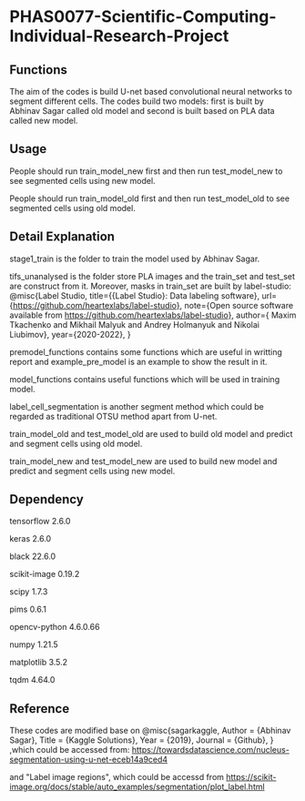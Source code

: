 # PHAS0077-Scientific-Computing-Individual-Research-Project

## Functions
The aim of the codes is build U-net based convolutional neural networks to segment different cells. The codes build two models: first is built by Abhinav Sagar called old model and second is built based on PLA data called new model.

## Usage
People should run train_model_new first and then run test_model_new to see segmented cells using new model.

People should run train_model_old first and then run test_model_old to see segmented cells using old model.

## Detail Explanation
stage1_train is the folder to train the model used by Abhinav Sagar. 

tifs_unanalysed is the folder store PLA images and the train_set and test_set are construct from it. Moreover, masks in train_set are built by label-studio:
@misc{Label Studio,
  title={{Label Studio}: Data labeling software},
  url={https://github.com/heartexlabs/label-studio},
  note={Open source software available from https://github.com/heartexlabs/label-studio},
  author={
    Maxim Tkachenko and
    Mikhail Malyuk and
    Andrey Holmanyuk and
    Nikolai Liubimov},
  year={2020-2022},
}

premodel_functions contains some functions which are useful in writting report and example_pre_model is an example to show the result in it.

model_functions contains useful functions which will be used in training model.

label_cell_segmentation is another segment method which could be regarded as traditional OTSU method apart from U-net.

train_model_old and test_model_old are used to build old model and predict and segment cells using old model.

train_model_new and test_model_new are used to build new model and predict and segment cells using new model.

## Dependency

tensorflow                2.6.0

keras                     2.6.0

black                     22.6.0

scikit-image              0.19.2

scipy                     1.7.3

pims                      0.6.1

opencv-python             4.6.0.66

numpy                     1.21.5

matplotlib                3.5.2

tqdm                      4.64.0

## Reference
These codes are modified base on 
@misc{sagarkaggle,
  Author = {Abhinav Sagar},
  Title = {Kaggle Solutions},
  Year = {2019},
  Journal = {Github},
}
,which could be accessed from: https://towardsdatascience.com/nucleus-segmentation-using-u-net-eceb14a9ced4

and "Label image regions", which could be accessd from https://scikit-image.org/docs/stable/auto_examples/segmentation/plot_label.html
